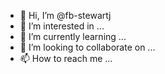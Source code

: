 - 👋 Hi, I’m @fb-stewartj
- 👀 I’m interested in ...
- 🌱 I’m currently learning ...
- 💞️ I’m looking to collaborate on ...
- 📫 How to reach me ...

<!---
fb-stewartj/fb-stewartj is a ✨ special ✨ repository because its `README.md` (this file) appears on your GitHub profile.
You can click the Preview link to take a look at your changes.
--->
